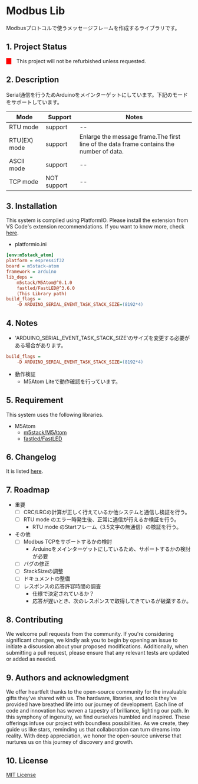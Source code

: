 # Modbus Lib

Modbusプロトコルで使うメッセージフレームを作成するライブラリです。


## Project Status

<div style="display: flex">
    <div style="width:1em; background-color: red;margin-right:1em;"></div>
    <span style="">This project will not be refurbished unless requested.</span>
</div>

## Description

Serial通信を行うためArduinoをメインターゲットにしています。下記のモードをサポートしています。

| Mode         | Support     | Notes                                                                                   |
| ------------ | ----------- | --------------------------------------------------------------------------------------- |
| RTU mode     | support     | --                                                                                      |
| RTU(EX) mode | support     | Enlarge the message frame.The first line of the data frame contains the number of data. |
| ASCII mode   | support     | --                                                                                      |
| TCP mode     | NOT support | --                                                                                      |


## Installation

This system is compiled using PlatformIO. Please install the extension from VS Code's extension recommendations. If you want to know more, check [here](https://docs.platformio.org/en/latest/).

* platformio.ini

```ini
[env:m5stack_atom]
platform = espressif32
board = m5stack-atom
framework = arduino
lib_deps =
	m5stack/M5Atom@^0.1.0
	fastled/FastLED@^3.6.0
	(This Library path)
build_flags =
	-D ARDUINO_SERIAL_EVENT_TASK_STACK_SIZE=(8192*4)
```

## Notes

* 'ARDUINO_SERIAL_EVENT_TASK_STACK_SIZE'のサイズを変更する必要がある場合があります。

```ini
build_flags =
	-D ARDUINO_SERIAL_EVENT_TASK_STACK_SIZE=(8192*4)
```

* 動作検証
  * M5Atom Liteで動作確認を行っています。

## Requirement

This system uses the following libraries.

* M5Atom
  * [m5stack/M5Atom](https://github.com/m5stack/M5Atom?utm_source=platformio&utm_medium=piohome)
  * [fastled/FastLED](https://github.com/Makuna/NeoPixelBus?utm_source=platformio&utm_medium=piohome)

## Changelog

It is listed [here](./Changelog.md).



## Roadmap

- 重要
  - [ ] CRC/LRCの計算が正しく行えているか他システムと通信し検証を行う。
  - [ ] RTU mode のエラー時発生後、正常に通信が行えるか検証を行う。
    - RTU mode のStartフレーム（3.5文字の無通信）の検証を行う。

- その他
  - [ ] Modbus TCPをサポートするかの検討
    - Arduinoをメインターゲットにしているため、サポートするかの検討が必要
  - [ ] バグの修正
  - [ ] StackSizeの調整
  - [ ] ドキュメントの整備
  - [ ] レスポンスの応答許容時間の調査
    - 仕様で決定されているか？
    - 応答が遅いとき、次のレスポンスで取得してきているが破棄するか。

## Contributing

We welcome pull requests from the community. If you're considering significant changes, we kindly ask you to begin by opening an issue to initiate a discussion about your proposed modifications. Additionally, when submitting a pull request, please ensure that any relevant tests are updated or added as needed.

## Authors and acknowledgment

We offer heartfelt thanks to the open-source community for the invaluable gifts they've shared with us. The hardware, libraries, and tools they've provided have breathed life into our journey of development. Each line of code and innovation has woven a tapestry of brilliance, lighting our path. In this symphony of ingenuity, we find ourselves humbled and inspired. These offerings infuse our project with boundless possibilities. As we create, they guide us like stars, reminding us that collaboration can turn dreams into reality. With deep appreciation, we honor the open-source universe that nurtures us on this journey of discovery and growth.

## License

[MIT License](./LICENSE)


<div style="display:none">

---

<style>
body {
    counter-reset: chapter;
}

h2 {
    counter-reset: sub-chapter;
}

h3 {
    counter-reset: section;
}

h4 {
    counter-reset: index-list;
}

h1::before {
    counter-reset: chapter;
}

h2::before {
    counter-increment: chapter;
    content: counter(chapter) ". ";
}

h3::before {
    counter-increment: sub-chapter;
    content: counter(chapter) "-" counter(sub-chapter) ". ";
}

h4::before {
    counter-increment: section;
    content: counter(chapter) "-" counter(sub-chapter) "-" counter(section) ". ";
}

h5::before {
    counter-increment: index-list;
    content: "(" counter(index-list) ") ";
}

#sidebar-toc-btn {
    bottom: unset;
    top: 8px;
}

.markdown-preview.markdown-preview {
    h2 {
        border-bottom: 4px solid #eaecef;
    }

    h3 {
        border-bottom: 1px solid #eaecef;
    }
}

.md-sidebar-toc.md-sidebar-toc {
    padding-top: 40px;
}

#sidebar-toc-btn {
    bottom: unset;
    top: 8px;
}
</style>

</div>
